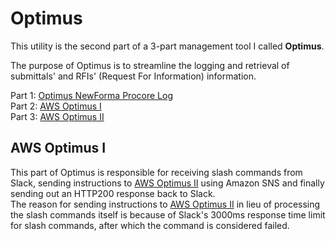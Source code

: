 # Optimus
This utility is the second part of a 3-part management tool I called **Optimus**.

The purpose of Optimus is to streamline the logging and retrieval of submittals' and RFIs' (Request For Information) information.

Part 1: [Optimus NewForma Procore Log](https://github.com/antoine-carpentier/Optimus-NewForma-Procore-Log)  
Part 2: [AWS Optimus I](https://github.com/antoine-carpentier/AWS-Optimus-I)  
Part 3: [AWS Optimus II](https://github.com/antoine-carpentier/AWS-Optimus-II)

## AWS Optimus I

This part of Optimus is responsible for receiving slash commands from Slack, sending instructions to [AWS Optimus II](https://github.com/antoine-carpentier/AWS-Optimus-II) using Amazon SNS and finally sending out an HTTP200 response back to Slack.  
The reason for sending instructions to [AWS Optimus II](https://github.com/antoine-carpentier/AWS-Optimus-II) in lieu of processing the slash commands itself is because of Slack's 3000ms response time limit for slash commands, after which the command is considered failed. 
